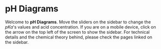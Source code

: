 # pH Diagrams

Welcome to **pH Diagrams**. Move the sliders on the sidebar to change the
$pKa$'s values and acid concentration. If you are on a mobile device, click on
the arrow on the top left of the screen to show the sidebar. For technical
details and the chemical theory behind, please check the pages linked on the
sidebar.